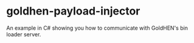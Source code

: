 # goldhen-payload-injector
An example in C# showing you how to communicate with GoldHEN's bin loader server.
